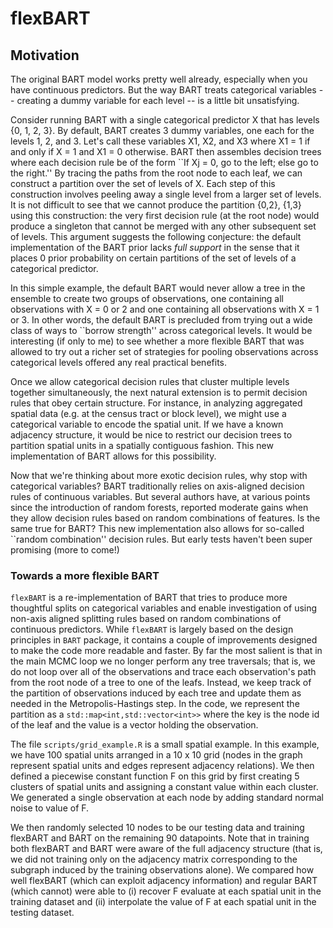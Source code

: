 # flexBART


## Motivation
The original BART model works pretty well already, especially when you have continuous predictors.
But the way BART treats categorical variables -- creating a dummy variable for each level -- is a little bit unsatisfying.


Consider running BART with a single categorical predictor X that has levels {0, 1, 2, 3}.
By default, BART creates 3 dummy variables, one each for the levels 1, 2, and 3. Let's call these variables X1, X2, and X3 where X1 = 1 if and only if X = 1 and X1 = 0 otherwise.
BART then assembles decision trees where each decision rule be of the form ``If Xj = 0, go to the left; else go to the right.''
By tracing the paths from the root node to each leaf, we can construct a partition over the set of levels of X. 
Each step of this construction involves peeling away a single level from a larger set of levels.
It is not difficult to see that we cannot produce the partition {0,2}, {1,3} using this construction: the very first decision rule (at the root node) would produce a singleton that cannot be merged with any other subsequent set of levels.
This argument suggests the following conjecture: the default implementation of the BART prior lacks *full support* in the sense that it places 0 prior probability on certain partitions of the set of levels of a categorical predictor.

In this simple example, the default BART would never allow a tree in the ensemble to create two groups of observations, one containing all observations with X = 0 or 2 and one containing all observations with X = 1 or 3.
In other words, the default BART is precluded from trying out a wide class of ways to ``borrow strength'' across categorical levels.
It would be interesting (if only to me) to see whether a more flexible BART that was allowed to try out a richer set of strategies for pooling observations across categorical levels offered any real practical benefits.


Once we allow categorical decision rules that cluster multiple levels together simultaneously, the next natural extension is to permit decision rules that obey certain structure.
For instance, in analyzing aggregated spatial data (e.g. at the census tract or block level), we might use a categorical variable to encode the spatial unit. 
If we have a known adjacency structure, it would be nice to restrict our decision trees to partition spatial units in a spatially contiguous fashion.
This new implementation of BART allows for this possibility.

Now that we're thinking about more exotic decision rules, why stop with categorical variables? BART traditionally relies on axis-aligned decision rules of continuous variables.
But several authors have, at various points since the introduction of random forests, reported moderate gains when they allow decision rules based on random combinations of features.
Is the same true for BART?
This new implementation also allows for so-called ``random combination'' decision rules.
But early tests haven't been super promising (more to come!)

### Towards a more flexible BART

`flexBART` is a re-implementation of BART that tries to produce more thoughtful splits on categorical variables and enable investigation of using non-axis aligned splitting rules based on random combinations of continuous predictors.
While `flexBART` is largely based on the design principles in `BART` package, it contains a couple of improvements designed to make the code more readable and faster.
By far the most salient is that in the main MCMC loop we no longer perform any tree traversals; that is, we do not loop over all of the observations and trace each observation's path from the root node of a tree to one of the leafs.
Instead, we keep track of the partition of observations induced by each tree and update them as needed in the Metropolis-Hastings step.
In the code, we represent the partition as a `std::map<int,std::vector<int>>` where the key is the node id of the leaf and the value is a vector holding the observation.


The file `scripts/grid_example.R` is a small spatial example. 
In this example, we have 100 spatial units arranged in a 10 x 10 grid (nodes in the graph represent spatial units and edges represent adjacency relations).
We then defined a piecewise constant function F on this grid by first creating 5 clusters of spatial units and assigning a constant value within each cluster.
We generated a single observation at each node by adding standard normal noise to value of F.

We then randomly selected 10 nodes to be our testing data and training flexBART and BART on the remaining 90 datapoints.
Note that in training both flexBART and BART were aware of the full adjacency structure (that is, we did not training only on the adjacency matrix corresponding to the subgraph induced by the training observations alone).
We compared how well flexBART (which can exploit adjacency information) and regular BART (which cannot) were able to (i) recover F evaluate at each spatial unit in the training dataset and (ii) interpolate the value of F at each spatial unit in the testing dataset. 




